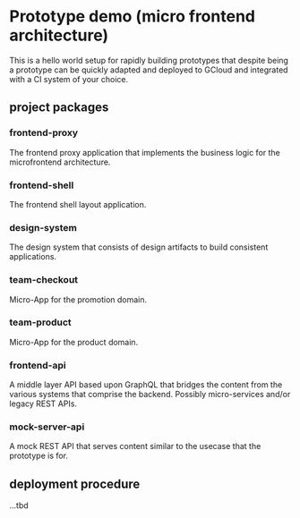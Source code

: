 # Prototype demo (micro frontend architecture)

This is a hello world setup for rapidly building prototypes that despite being a prototype can be quickly adapted and deployed to GCloud and integrated with a CI system of your choice.

## project packages

### frontend-proxy

The frontend proxy application that implements the business logic for the microfrontend architecture.

### frontend-shell

The frontend shell layout application.

### design-system

The design system that consists of design artifacts to build consistent applications.

### team-checkout

Micro-App for the promotion domain.

### team-product

Micro-App for the product domain.

### frontend-api

A middle layer API based upon GraphQL that bridges the content from the various systems that comprise the backend. Possibly micro-services and/or legacy REST APIs.

### mock-server-api

A mock REST API that serves content similar to the usecase that the prototype is for.

## deployment procedure

...tbd

